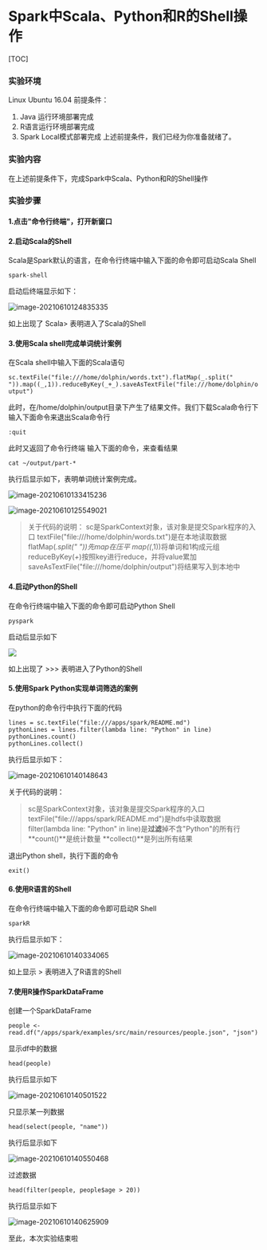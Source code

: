 # Spark中Scala、Python和R的Shell操作

[TOC]

### 实验环境

Linux Ubuntu 16.04
前提条件：
1) Java 运行环境部署完成
2) R语言运行环境部署完成
3) Spark Local模式部署完成
上述前提条件，我们已经为你准备就绪了。

### 实验内容

在上述前提条件下，完成Spark中Scala、Python和R的Shell操作

### 实验步骤

#### 1.点击"命令行终端"，打开新窗口

#### 2.启动Scala的Shell

Scala是Spark默认的语言，在命令行终端中输入下面的命令即可启动Scala Shell

`spark-shell`

启动后终端显示如下：

![image-20210610124835335](https://gitee.com/shenhao-stu/picgo/raw/master/DataWhale/20210610124835.png)

如上出现了 Scala> 表明进入了Scala的Shell

#### 3.使用Scala shell完成单词统计案例

在Scala shell中输入下面的Scala语句

`sc.textFile("file:///home/dolphin/words.txt").flatMap(_.split(" ")).map((_,1)).reduceByKey(_+_).saveAsTextFile("file:///home/dolphin/output")`

此时，在/home/dolphin/output目录下产生了结果文件。我们下载Scala命令行下输入下面命令来退出Scala命令行

`:quit`

此时又返回了命令行终端
输入下面的命令，来查看结果

`cat ~/output/part-*`

执行后显示如下，表明单词统计案例完成。

![image-20210610133415236](https://gitee.com/shenhao-stu/picgo/raw/master/DataWhale/20210610133415.png)

![image-20210610125549021](https://gitee.com/shenhao-stu/picgo/raw/master/DataWhale/20210610125549.png)

> 关于代码的说明：
> sc是SparkContext对象，该对象是提交Spark程序的入口
> textFile("file:///home/dolphin/words.txt")是在本地读取数据
> flatMap(_.split(" "))先map在压平
> map((_,1))将单词和1构成元组
> reduceByKey(_+_)按照key进行reduce，并将value累加
> saveAsTextFile("file:///home/dolphin/output")将结果写入到本地中

#### 4.启动Python的Shell

在命令行终端中输入下面的命令即可启动Python Shell

`pyspark`

启动后显示如下

![](https://gitee.com/shenhao-stu/picgo/raw/master/DataWhale/20210610134049.png)


如上出现了 >>> 表明进入了Python的Shell

#### 5.使用Spark Python实现单词筛选的案例

在python的命令行中执行下面的代码
```
lines = sc.textFile("file:///apps/spark/README.md")
pythonLines = lines.filter(lambda line: "Python" in line)
pythonLines.count()
pythonLines.collect()
```

执行后显示如下：

![image-20210610140148643](https://gitee.com/shenhao-stu/picgo/raw/master/DataWhale/20210610140148.png)

关于代码的说明：

> sc是SparkContext对象，该对象是提交Spark程序的入口
> textFile("file:///apps/spark/README.md")是hdfs中读取数据
> filter(lambda line: "Python" in line)是**过滤**掉不含"Python"的所有行
> **count()**是统计数量
> **collect()**是列出所有结果

退出Python shell，执行下面的命令

`exit()`

#### 6.使用R语言的Shell

在命令行终端中输入下面的命令即可启动R Shell

`sparkR`

执行后显示如下：

![image-20210610140334065](https://gitee.com/shenhao-stu/picgo/raw/master/DataWhale/20210610140334.png)

如上显示 > 表明进入了R语言的Shell

#### 7.使用R操作SparkDataFrame

创建一个SparkDataFrame

`people <- read.df("/apps/spark/examples/src/main/resources/people.json", "json")`

显示df中的数据

`head(people)`

执行后显示如下

![image-20210610140501522](https://gitee.com/shenhao-stu/picgo/raw/master/DataWhale/20210610140501.png)

只显示某一列数据

`head(select(people, "name"))`

执行后显示如下

![image-20210610140550468](https://gitee.com/shenhao-stu/picgo/raw/master/DataWhale/20210610140550.png)

过滤数据

`head(filter(people, people$age > 20))`

执行后显示如下

![image-20210610140625909](https://gitee.com/shenhao-stu/picgo/raw/master/DataWhale/20210610140625.png)


至此，本次实验结束啦

